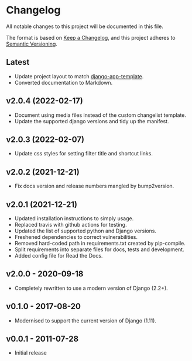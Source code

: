 # Changelog

All notable changes to this project will be documented in this file.

The format is based on [Keep a Changelog](https://keepachangelog.com/en/1.0.0/),
and this project adheres to [Semantic Versioning](https://semver.org/spec/v2.0.0.html).

## Latest

* Update project layout to match [django-app-template](https://github.com/StuartMacKay/django-app-template).
* Converted documentation to Markdown.

## v2.0.4 (2022-02-17)

* Document using media files instead of the custom changelist template.
* Update the supported django versions and tidy up the manifest.

## v2.0.3 (2022-02-07)

* Update css styles for setting filter title and shortcut links.

## v2.0.2 (2021-12-21)

* Fix docs version and release numbers mangled by bump2version.

## v2.0.1 (2021-12-21)

* Updated installation instructions to simply usage.
* Replaced travis with github actions for testing.
* Updated the list of supported python and Django versions.
* Freshened dependencies to correct vulnerabilities.
* Removed hard-coded path in requirements.txt created by pip-compile.
* Split requirements into separate files for docs, tests and development.
* Added config file for Read the Docs.

## v2.0.0 - 2020-09-18

* Completely rewritten to use a modern version of Django (2.2+).

## v0.1.0 - 2017-08-20

* Modernised to support the current version of Django (1.11).

## v0.0.1 - 2011-07-28

* Initial release
